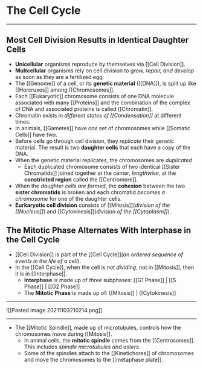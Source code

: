 # The Cell Cycle
---
## Most Cell Division Results in Identical Daughter Cells
- **Unicellular** organisms reproduce by themselves via  [[Cell Division]].
- **Multcellular** organisms rely on cell division to *grow, repair, and develop* as soon as they are a fertilized egg.
- The [[Genome]] of a cell, or its **genetic material** ([[DNA]]), is split up like [[Horcruxes]] among [[Chromosomes]].
- Each [[Eukaryotic]] chromosome consists of one DNA molecule associated with many [[Proteins]] and the combination of the complex of DNA and associated proteins is called  [[Chromatin]].
- Chromatin exists in *different states of [[Condensation]]* at different times.
- In animals, [[Gametes]] have *one* set of chromosomes while [[Somatic Cells]] have *two*.
- Before cells go through cell division, they *replicate* their genetic material. The result is two **daughter cells** that each have a copy of the DNA.
- When the genetic material replicates, the chromosomes are *duplicated*
	- Each duplicated chromosome consists of two identical [[Sister Chromatids]] joined together at the center, *lengthwise*, at the **constricted region** called the [[Centromere]].
- When the *daughter cells are formed*, the **cohesion** between the two **sister chromatids** is broken and each chromatid *becomes a chromosome* for one of the daughter cells.
- **Eurkaryotic cell division** consists of [[Mitosis]](*division of the [[Nucleus]]*) and [[Cytokinesis]](*division of the [[Cytoplasm]]*).
## The Mitotic Phase Alternates With Interphase in the Cell Cycle
- [[Cell Division]] is part of the [[Cell Cycle]](*an ordered sequence of events in the life of a cell*).
- In the [[Cell Cycle]], when the cell is *not dividing*, not in [[Mitosis]], then it is in [[Interphase]].
	- **Interphase** is made up of *three* subphases: [[G1 Phase]] | [[S Phase]] |  [[G2 Phase]]
	-  The **Mitotic Phase** is made up of: [[Mitosis]] | [[Cytokinesis]] 
---
![[Pasted image 20211103210214.png]]

---
- The [[Mitotic Spindle]], made up of microtubules, controls how the chromosomes move during [[Mitosis]].
	- In animal cells, the **mitotic spindle**  comes from the [[Centrosomes]]. This includes *spindle microtubules and asters*.
	- Some of the spindles attach to the [[Kinetichores]] of chromosomes and move the chromosomes to the [[metaphase plate]].